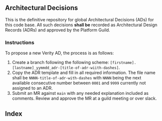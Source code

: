 ## Architectural Decisions
This is the definitive repository for global Architectural Decisions (ADs) for this code base. All such decisions **shall be** recorded as Architectural Design Records (ADRs) and approved by the Platform Guild.
### Instructions
To propose a new Verity AD, the process is as follows:
1. Create a branch following the following scheme: `[firstname].[lastname]_yymmdd_adr-[title-of-adr-wiith-dashes]`.
2. Copy the ADR template and fill in all required information. The file name shall be `NNNN-title-of-adr-with-dashes` with `NNNN` being the next available consecutive number between `0001` and `9999` currently not assigned to an ADR.
3. Submit an MR against `main` with any needed explanation included as comments. Review and approve the MR at a guild meeting or over slack.

## Index